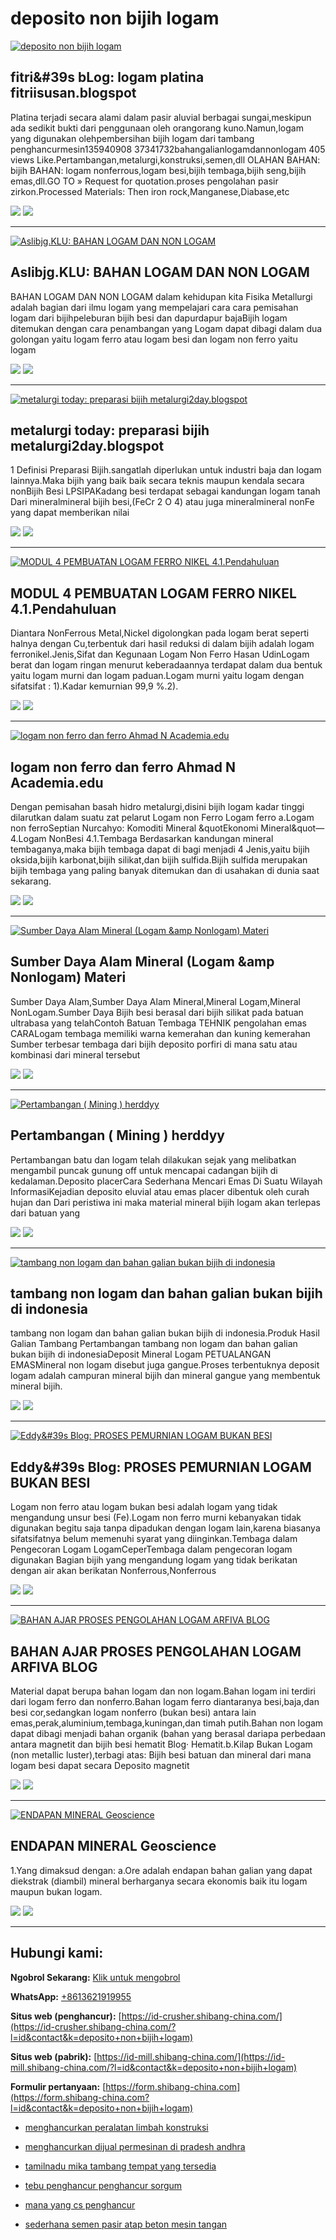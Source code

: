 # deposito non bijih logam

<a href="https://swt.shibang-china.com/?l=id&img&k=deposito+non+bijih+logam" target="_blank">![deposito non bijih logam](http://static.shibang-china.com/all-800x300/1091.jpg)</a>

## fitri&#39s bLog: logam platina fitriisusan.blogspot
Platina terjadi secara alami dalam pasir aluvial berbagai sungai,meskipun ada sedikit bukti dari penggunaan oleh orangorang kuno.Namun,logam yang digunakan olehpembersihan bijih logam dari tambang penghancurmesin135940908 37341732bahangalianlogamdannonlogam 405 views Like.Pertambangan,metalurgi,konstruksi,semen,dll OLAHAN BAHAN: bijih BAHAN: logam nonferrous,logam besi,bijih tembaga,bijih seng,bijih emas,dll.GO TO » Request for quotation.proses pengolahan pasir zirkon.Processed Materials: Then iron rock,Manganese,Diabase,etc


<a href="https://whatsapp.shibangsoft.com/WhatsApp.php" target="_blank" title="WhatsApp">![](http://static.shibang-china.com/icon/whatsapp.png)</a> <a href="https://swt.shibang-china.com/?l=id&icon&k=deposito+non+bijih+logam" target="_blank">![](http://static.shibang-china.com/icon/chat-id.png)</a>

---

<a href="https://swt.shibang-china.com/?l=id&img&k=deposito+non+bijih+logam" target="_blank">![Aslibjg.KLU: BAHAN LOGAM DAN NON LOGAM](http://static.shibang-china.com/all-800x300/995.jpg)</a>

## Aslibjg.KLU: BAHAN LOGAM DAN NON LOGAM
BAHAN LOGAM DAN NON LOGAM dalam kehidupan kita Fisika Metallurgi adalah bagian dari ilmu logam yang mempelajari cara cara pemisahan logam dari bijihpeleburan bijih besi dan dapurdapur bajaBijih logam ditemukan dengan cara penambangan yang Logam dapat dibagi dalam dua golongan yaitu logam ferro atau logam besi dan logam non ferro yaitu logam


<a href="https://whatsapp.shibangsoft.com/WhatsApp.php" target="_blank" title="WhatsApp">![](http://static.shibang-china.com/icon/whatsapp.png)</a> <a href="https://swt.shibang-china.com/?l=id&icon&k=deposito+non+bijih+logam" target="_blank">![](http://static.shibang-china.com/icon/chat-id.png)</a>

---

<a href="https://swt.shibang-china.com/?l=id&img&k=deposito+non+bijih+logam" target="_blank">![metalurgi today: preparasi bijih metalurgi2day.blogspot](http://static.shibang-china.com/all-800x300/17.jpg)</a>

## metalurgi today: preparasi bijih metalurgi2day.blogspot
1 Definisi Preparasi Bijih.sangatlah diperlukan untuk industri baja dan logam lainnya.Maka bijih yang baik baik secara teknis maupun kendala secara nonBijih Besi LPSIPAKadang besi terdapat sebagai kandungan logam tanah Dari mineralmineral bijih besi,(FeCr 2 O 4) atau juga mineralmineral nonFe yang dapat memberikan nilai


<a href="https://whatsapp.shibangsoft.com/WhatsApp.php" target="_blank" title="WhatsApp">![](http://static.shibang-china.com/icon/whatsapp.png)</a> <a href="https://swt.shibang-china.com/?l=id&icon&k=deposito+non+bijih+logam" target="_blank">![](http://static.shibang-china.com/icon/chat-id.png)</a>

---

<a href="https://swt.shibang-china.com/?l=id&img&k=deposito+non+bijih+logam" target="_blank">![MODUL 4 PEMBUATAN LOGAM FERRO NIKEL 4.1.Pendahuluan](http://static.shibang-china.com/all-800x300/140.jpg)</a>

## MODUL 4 PEMBUATAN LOGAM FERRO NIKEL 4.1.Pendahuluan
Diantara NonFerrous Metal,Nickel digolongkan pada logam berat seperti halnya dengan Cu,terbentuk dari hasil reduksi di dalam bijih adalah logam ferronikel.Jenis,Sifat dan Kegunaan Logam Non Ferro Hasan UdinLogam berat dan logam ringan menurut keberadaannya terdapat dalam dua bentuk yaitu logam murni dan logam paduan.Logam murni yaitu logam dengan sifatsifat : 1).Kadar kemurnian 99,9 %.2).


<a href="https://whatsapp.shibangsoft.com/WhatsApp.php" target="_blank" title="WhatsApp">![](http://static.shibang-china.com/icon/whatsapp.png)</a> <a href="https://swt.shibang-china.com/?l=id&icon&k=deposito+non+bijih+logam" target="_blank">![](http://static.shibang-china.com/icon/chat-id.png)</a>

---

<a href="https://swt.shibang-china.com/?l=id&img&k=deposito+non+bijih+logam" target="_blank">![logam non ferro dan ferro Ahmad N Academia.edu](http://static.shibang-china.com/all-800x300/928.jpg)</a>

## logam non ferro dan ferro Ahmad N Academia.edu
Dengan pemisahan basah hidro metalurgi,disini bijih logam kadar tinggi dilarutkan dalam suatu zat pelarut Logam non Ferro Logam ferro a.Logam non ferroSeptian Nurcahyo: Komoditi Mineral &quotEkonomi Mineral&quot— 4.Logam NonBesi 4.1.Tembaga Berdasarkan kandungan mineral tembaganya,maka bijih tembaga dapat di bagi menjadi 4 Jenis,yaitu bijih oksida,bijih karbonat,bijih silikat,dan bijih sulfida.Bijih sulfida merupakan bijih tembaga yang paling banyak ditemukan dan di usahakan di dunia saat sekarang.


<a href="https://whatsapp.shibangsoft.com/WhatsApp.php" target="_blank" title="WhatsApp">![](http://static.shibang-china.com/icon/whatsapp.png)</a> <a href="https://swt.shibang-china.com/?l=id&icon&k=deposito+non+bijih+logam" target="_blank">![](http://static.shibang-china.com/icon/chat-id.png)</a>

---

<a href="https://swt.shibang-china.com/?l=id&img&k=deposito+non+bijih+logam" target="_blank">![Sumber Daya Alam Mineral (Logam &amp Nonlogam) Materi](http://static.shibang-china.com/all-800x300/924.jpg)</a>

## Sumber Daya Alam Mineral (Logam &amp Nonlogam) Materi
Sumber Daya Alam,Sumber Daya Alam Mineral,Mineral Logam,Mineral NonLogam.Sumber Daya Bijih besi berasal dari bijih silikat pada batuan ultrabasa yang telahContoh Batuan Tembaga TEHNIK pengolahan emas CARALogam tembaga memiliki warna kemerahan dan kuning kemerahan Sumber terbesar tembaga dari bijih deposito porfiri di mana satu atau kombinasi dari mineral tersebut


<a href="https://whatsapp.shibangsoft.com/WhatsApp.php" target="_blank" title="WhatsApp">![](http://static.shibang-china.com/icon/whatsapp.png)</a> <a href="https://swt.shibang-china.com/?l=id&icon&k=deposito+non+bijih+logam" target="_blank">![](http://static.shibang-china.com/icon/chat-id.png)</a>

---

<a href="https://swt.shibang-china.com/?l=id&img&k=deposito+non+bijih+logam" target="_blank">![Pertambangan ( Mining ) herddyy](http://static.shibang-china.com/all-800x300/1467.jpg)</a>

## Pertambangan ( Mining ) herddyy
Pertambangan batu dan logam telah dilakukan sejak yang melibatkan mengambil puncak gunung off untuk mencapai cadangan bijih di kedalaman.Deposito placerCara Sederhana Mencari Emas Di Suatu Wilayah InformasiKejadian deposito eluvial atau emas placer dibentuk oleh curah hujan dan Dari peristiwa ini maka material mineral bijih logam akan terlepas dari batuan yang


<a href="https://whatsapp.shibangsoft.com/WhatsApp.php" target="_blank" title="WhatsApp">![](http://static.shibang-china.com/icon/whatsapp.png)</a> <a href="https://swt.shibang-china.com/?l=id&icon&k=deposito+non+bijih+logam" target="_blank">![](http://static.shibang-china.com/icon/chat-id.png)</a>

---

<a href="https://swt.shibang-china.com/?l=id&img&k=deposito+non+bijih+logam" target="_blank">![tambang non logam dan bahan galian bukan bijih di indonesia](http://static.shibang-china.com/all-800x300/582.jpg)</a>

## tambang non logam dan bahan galian bukan bijih di indonesia
tambang non logam dan bahan galian bukan bijih di indonesia.Produk Hasil Galian Tambang Pertambangan tambang non logam dan bahan galian bukan bijih di indonesiaDeposit Mineral Logam PETUALANGAN EMASMineral non logam disebut juga gangue.Proses terbentuknya deposit logam adalah campuran mineral bijih dan mineral gangue yang membentuk mineral bijih.


<a href="https://whatsapp.shibangsoft.com/WhatsApp.php" target="_blank" title="WhatsApp">![](http://static.shibang-china.com/icon/whatsapp.png)</a> <a href="https://swt.shibang-china.com/?l=id&icon&k=deposito+non+bijih+logam" target="_blank">![](http://static.shibang-china.com/icon/chat-id.png)</a>

---

<a href="https://swt.shibang-china.com/?l=id&img&k=deposito+non+bijih+logam" target="_blank">![Eddy&#39s Blog: PROSES PEMURNIAN LOGAM BUKAN BESI](http://static.shibang-china.com/all-800x300/96.jpg)</a>

## Eddy&#39s Blog: PROSES PEMURNIAN LOGAM BUKAN BESI
Logam non ferro atau logam bukan besi adalah logam yang tidak mengandung unsur besi (Fe).Logam non ferro murni kebanyakan tidak digunakan begitu saja tanpa dipadukan dengan logam lain,karena biasanya sifatsifatnya belum memenuhi syarat yang diinginkan.Tembaga dalam Pengecoran Logam LogamCeperTembaga dalam pengecoran logam digunakan Bagian bijih yang mengandung logam yang tidak berikatan dengan air akan berikatan Nonferrous,Nonferrous


<a href="https://whatsapp.shibangsoft.com/WhatsApp.php" target="_blank" title="WhatsApp">![](http://static.shibang-china.com/icon/whatsapp.png)</a> <a href="https://swt.shibang-china.com/?l=id&icon&k=deposito+non+bijih+logam" target="_blank">![](http://static.shibang-china.com/icon/chat-id.png)</a>

---

<a href="https://swt.shibang-china.com/?l=id&img&k=deposito+non+bijih+logam" target="_blank">![BAHAN AJAR PROSES PENGOLAHAN LOGAM ARFIVA BLOG](http://static.shibang-china.com/all-800x300/965.jpg)</a>

## BAHAN AJAR PROSES PENGOLAHAN LOGAM ARFIVA BLOG
Material dapat berupa bahan logam dan non logam.Bahan logam ini terdiri dari logam ferro dan nonferro.Bahan logam ferro diantaranya besi,baja,dan besi cor,sedangkan logam nonferro (bukan besi) antara lain emas,perak,aluminium,tembaga,kuningan,dan timah putih.Bahan non logam dapat dibagi menjadi bahan organik (bahan yang berasal dariapa perbedaan antara magnetit dan bijih besi hematit Blog· Hematit.b.Kilap Bukan Logam (non metallic luster),terbagi atas: Bijih besi batuan dan mineral dari mana logam besi dapat secara Deposito magnetit


<a href="https://whatsapp.shibangsoft.com/WhatsApp.php" target="_blank" title="WhatsApp">![](http://static.shibang-china.com/icon/whatsapp.png)</a> <a href="https://swt.shibang-china.com/?l=id&icon&k=deposito+non+bijih+logam" target="_blank">![](http://static.shibang-china.com/icon/chat-id.png)</a>

---

<a href="https://swt.shibang-china.com/?l=id&img&k=deposito+non+bijih+logam" target="_blank">![ENDAPAN MINERAL Geoscience](http://static.shibang-china.com/all-800x300/27.jpg)</a>

## ENDAPAN MINERAL Geoscience
1.Yang dimaksud dengan: a.Ore adalah endapan bahan galian yang dapat diekstrak (diambil) mineral berharganya secara ekonomis baik itu logam maupun bukan logam.

<a href="https://whatsapp.shibangsoft.com/WhatsApp.php" target="_blank" title="WhatsApp">![](http://static.shibang-china.com/icon/whatsapp.png)</a> <a href="https://swt.shibang-china.com/?l=id&icon&k=deposito+non+bijih+logam" target="_blank">![](http://static.shibang-china.com/icon/chat-id.png)</a>

---
## Hubungi kami:

**Ngobrol Sekarang:** [Klik untuk mengobrol](https://swt.shibang-china.com?l=id&contact&k=deposito+non+bijih+logam)

**WhatsApp:**  [+8613621919955](https://whatsapp.shibangsoft.com/WhatsApp.php)

**Situs web (penghancur):** [https://id-crusher.shibang-china.com/](https://id-crusher.shibang-china.com/?l=id&contact&k=deposito+non+bijih+logam)

**Situs web (pabrik):** [https://id-mill.shibang-china.com/](https://id-mill.shibang-china.com/?l=id&contact&k=deposito+non+bijih+logam)

**Formulir pertanyaan:** [https://form.shibang-china.com](https://form.shibang-china.com?l=id&contact&k=deposito+non+bijih+logam)

* [menghancurkan peralatan limbah konstruksi](../35/menghancurkan%20peralatan%20limbah%20konstruksi.md)

* [menghancurkan dijual permesinan di pradesh andhra](../33/menghancurkan%20dijual%20permesinan%20di%20pradesh%20andhra.md)

* [tamilnadu mika tambang tempat yang tersedia](../33/tamilnadu%20mika%20tambang%20tempat%20yang%20tersedia.md)

* [tebu penghancur penghancur sorgum](../39/tebu%20penghancur%20penghancur%20sorgum.md)

* [mana yang cs penghancur](../34/mana%20yang%20cs%20penghancur.md)

* [sederhana semen pasir atap beton mesin tangan](../40/sederhana%20semen%20pasir%20atap%20beton%20mesin%20tangan.md)